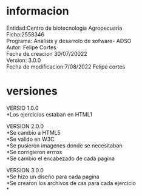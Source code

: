 # informacion
Entidad:Centro de biotecnologia Agropecuaria <br/>
Ficha:2558346 <br/>
Programa: Analisis y desarrolo de sofware- ADSO <br/>
Autor: Felipe Cortes <br/>Fecha de creacion 30/07/20022 <br/>
Version: 3.0.0 <br/>
Fecha de modificacion:7/08/2022 Felipe cortes
#  versiones  
VERSIO 1.0.0<br/>
*Los ejercicios estaban en HTML1<br/>  

VERSION 2.0.0<br>
*Se cambio a HTML5  <br/>
*Se valido en W3C <br/>
*Se pusieron imagenes donde se necesitaban <br/>
*Se corrigieron errros <br/>
*Se cambio el encabezado de cada pagina <br/>

VERSION  3.0.0<br/>
*Se hizo un diseño para cada pagina <br/>
*Se crearon los archivos de css para cada ejercicio<br/>
*

